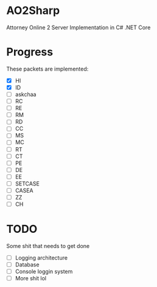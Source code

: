 # AO2Sharp
 Attorney Online 2 Server Implementation in C# .NET Core

# Progress
These packets are implemented:

- [X] HI
- [X] ID
- [ ] askchaa
- [ ] RC
- [ ] RE
- [ ] RM
- [ ] RD
- [ ] CC
- [ ] MS
- [ ] MC
- [ ] RT
- [ ] CT
- [ ] PE
- [ ] DE
- [ ] EE
- [ ] SETCASE
- [ ] CASEA
- [ ] ZZ
- [ ] CH

# TODO
Some shit that needs to get done

- [ ] Logging architecture
- [ ] Database
- [ ] Console loggin system
- [ ] More shit lol
